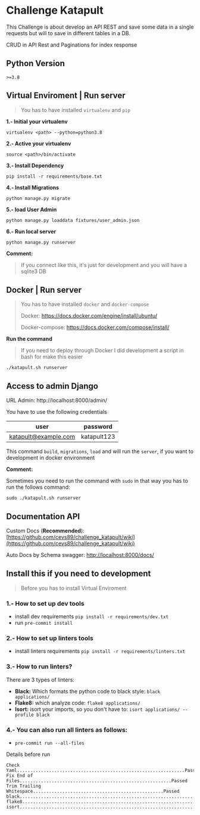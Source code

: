 # Challenge Katapult
This Challenge is about develop an API REST and save some data in a single requests but will to save in different tables in a DB.

CRUD in API Rest and Paginations for index response


## Python Version
`>=3.8`


## Virtual Enviroment | Run server
> You has to have installed  `virtualenv` and `pip`

**1.- Initial your virtualenv**

`virtualenv <path> --python=python3.8`

**2.- Active your virtualenv**

`source <path>/bin/activate`

**3.- Install Dependency**

`pip install -r requirements/base.txt`


**4.- Install Migrations**

`python manage.py migrate`

**5.- load User Admin**

`python manage.py loaddata fixtures/user_admin.json`


**6.- Run local server**

`python manage.py runserver`

**Comment:**

> If you connect like this, it's just for development and you will have a sqlite3 DB


## Docker | Run server
> You has to have installed  `docker` and `docker-compose`
>
> Docker: https://docs.docker.com/engine/install/ubuntu/
>
> Docker-compose: https://docs.docker.com/compose/install/


**Run the command**

>If you need to deploy through Docker I did development a script in bash for make this easier

`./katapult.sh runserver`


## Access to admin Django

URL Admin: http://localhost:8000/admin/


You have to use the following credentials

| user                  | password      |
| ----------------------| --------------|
| katapult@example.com  | katapult123   |


This command `build`, `migrations`, `load` and will run the `server`, if you want to development
in docker environment

**Comment:**

Sometimes you need to run the command with `sudo` in that way you has to run the follows command:

`sudo ./katapult.sh runserver`


## Documentation API

Custom Docs (**Recommended**): [https://github.com/cevs89/challenge_katapult/wiki](https://github.com/cevs89/challenge_katapult/wiki)

Auto Docs by Schema swagger: [http://localhost:8000/docs/](http://localhost:8000/docs/)


## Install this if you need to development
> Before you has to install Virtual Enviroment

### 1.- How to set up dev tools
* install dev requirements  `pip install -r requirements/dev.txt`
* run  `pre-commit install`

### 2.- How to set up linters tools
* install linters requirements  `pip install -r requirements/linters.txt`

### 3.- How to run linters?
There are 3 types of linters:
* **Black:** Which formats the python code to black style: `black applications/`
* **Flake8:** which analyze code: `flake8 applications/`
* **Isort:** isort your imports, so you don't have to: `isort applications/ --profile black`

### 4.- You can also run all linters as follows:

* `pre-commit run --all-files`

Details before run
```
Check Yaml...............................................................Passed
Fix End of Files.........................................................Passed
Trim Trailing Whitespace.................................................Passed
black....................................................................Passed
flake8...................................................................Passed
isort....................................................................Passed
